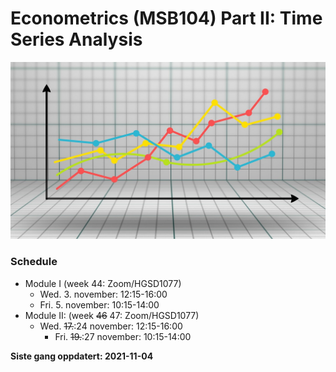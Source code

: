 Econometrics (MSB104) Part II: Time Series Analysis
================

![](man/figures/ts.jpg)

### Schedule

-   Module I (week 44: Zoom/HGSD1077)
    -   Wed. 3. november: 12:15-16:00
    -   Fri. 5. november: 10:15-14:00
-   Module II: (week ~~46~~ 47: Zoom/HGSD1077)
    -   Wed. ~~17.~~:24 november: 12:15-16:00
        -   Fri. ~~19.~~:27 november: 10:15-14:00

**Siste gang oppdatert: 2021-11-04**
